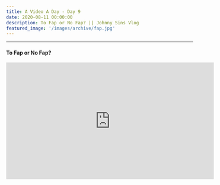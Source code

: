 ```yaml
---
title: A Video A Day - Day 9
date: 2020-08-11 00:00:00
description: To Fap or No Fap? || Johnny Sins Vlog
featured_image: '/images/archive/fap.jpg'
---
```


---

#### To Fap or No Fap?

<iframe width="560" height="315" src="https://www.youtube.com/embed/kqgj94rOKLE" frameborder="0" allow="accelerometer; autoplay; encrypted-media; gyroscope; picture-in-picture" allowfullscreen></iframe>
<br>
